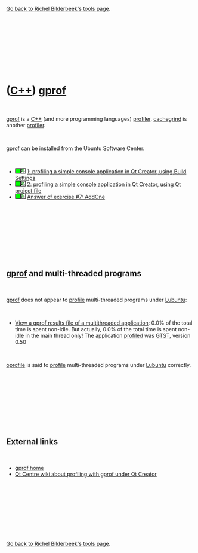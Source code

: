 
[Go back to Richel Bilderbeek's tools page](https://github.com/richelbilderbeek/tools).

 

 

 

 

 

([C++](Cpp.md)) [gprof](CppGprof.md)
======================================

 

[gprof](CppGprof.md) is a [C++](Cpp.md) (and more programming
languages) [profiler](CppProfiler.md). [cachegrind](CppCachegrind.md)
is another [profiler](CppProfiler.md).

 

[gprof](CppGprof.md) can be installed from the Ubuntu Software Center.

 

-   ![OKAY](PicGreen.png)![Qt Creator](PicQtCreator.png) [1: profiling a
    simple console application in Qt Creator, using Build
    Settings](CppGprofQtCreatorExample1.md)
-   ![OKAY](PicGreen.png)![Qt Creator](PicQtCreator.png) [2: profiling a
    simple console application in Qt Creator, using Qt project
    file](CppGprofQtCreatorExample2.md)
-   ![OKAY](PicGreen.png)![Qt Creator](PicQtCreator.png) [Answer of
    exercise \#7: AddOne](CppExerciseAddOneAnswer.md)

 

 

 

 

 

[gprof](CppGprof.md) and multi-threaded programs
-------------------------------------------------

 

[gprof](CppGprof.md) does not appear to [profile](CppProfile.md)
multi-threaded programs under [Lubuntu](CppLubuntu.md):

 

-   [View a gprof results file of a multithreaded
    application](CppGprofMultithreadedResult.txt): 0.0% of the total
    time is spent non-idle. But actually, 0.0% of the total time is
    spent non-idle in the main thread only! The application
    [profiled](CppProfile.md) was [GTST](ProjectGtst.md), version 0.50

 

[oprofile](CppOprofile.md) is said to [profile](CppProfile.md)
multi-threaded programs under [Lubuntu](CppLubuntu.md) correctly.

 

 

 

 

 

External links
--------------

 

-   [gprof
    home](http://www.cs.utah.edu/dept/old/texinfo/as/gprof_toc.html)
-   [Qt Centre wiki about profiling with gprof under Qt
    Creator](http://www.qtcentre.org/wiki/index.php?title=Profiling_with_GNU_gprof)

 

 

 

 

 

[Go back to Richel Bilderbeek's tools page](https://github.com/richelbilderbeek/tools).

 

